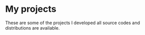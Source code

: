 # My projects
These are some of the projects I developed all source codes and distributions are available.
